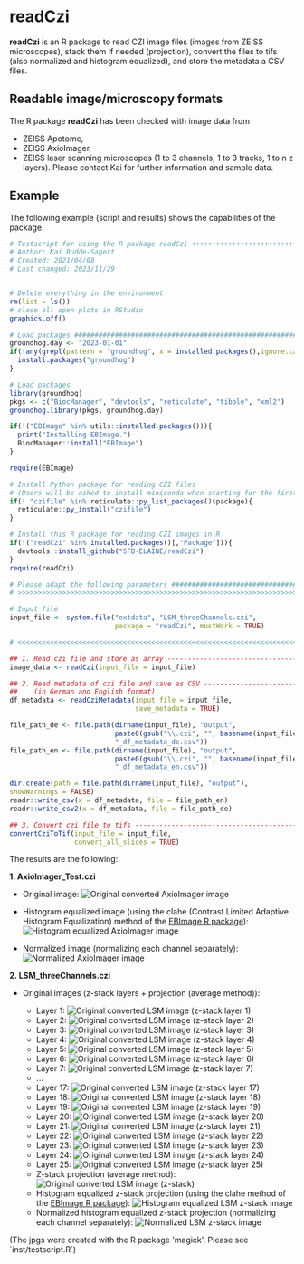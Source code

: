 # readCzi
**readCzi** is an R package to read CZI image files (images from ZEISS microscopes), stack them if needed (projection), convert the files to tifs (also normalized and histogram equalized), and store the metadata a CSV files.

## Readable image/microscopy formats

The R package **readCzi** has been checked with image data from
 * ZEISS Apotome,
 * ZEISS AxioImager,
 * ZEISS laser scanning microscopes (1 to 3 channels, 1 to 3 tracks, 1 to n z layers).
 Please contact Kai for further information and sample data.

## Example
The following example (script and results) shows the capabilities of the package.

```R
# Testscript for using the R package readCzi +++++++++++++++++++++++++++++++
# Author: Kai Budde-Sagert
# Created: 2021/04/08
# Last changed: 2023/11/29


# Delete everything in the environment
rm(list = ls())
# close all open plots in RStudio
graphics.off()

# Load packages ############################################################
groundhog.day <- "2023-01-01"
if(!any(grepl(pattern = "groundhog", x = installed.packages(),ignore.case = TRUE))){
  install.packages("groundhog")
}

# Load packages
library(groundhog)
pkgs <- c("BiocManager", "devtools", "reticulate", "tibble", "xml2")
groundhog.library(pkgs, groundhog.day)

if(!("EBImage" %in% utils::installed.packages())){
  print("Installing EBImage.")
  BiocManager::install("EBImage")
}

require(EBImage)

# Install Python package for reading CZI files
# (Users will be asked to install miniconda when starting for the first time)
if(! "czifile" %in% reticulate::py_list_packages()$package){
  reticulate::py_install("czifile")
}

# Install this R package for reading CZI images in R
if(!("readCzi" %in% installed.packages()[,"Package"])){
  devtools::install_github("SFB-ELAINE/readCzi")
}
require(readCzi)

# Please adapt the following parameters ####################################
# >>>>>>>>>>>>>>>>>>>>>>>>>>>>>>>>>>>>>>>>>>>>>>>>>>>>>>>>>>>>>>>>>>>>>>>>>>

# Input file
input_file <- system.file("extdata", "LSM_threeChannels.czi",
                          package = "readCzi", mustWork = TRUE)

# <<<<<<<<<<<<<<<<<<<<<<<<<<<<<<<<<<<<<<<<<<<<<<<<<<<<<<<<<<<<<<<<<<<<<<<<<<

## 1. Read czi file and store as array -------------------------------------
image_data <- readCzi(input_file = input_file)

## 2. Read metadata of czi file and save as CSV ----------------------------
##    (in German and English format)
df_metadata <- readCziMetadata(input_file = input_file,
                               save_metadata = TRUE)

file_path_de <- file.path(dirname(input_file), "output",
                          paste0(gsub("\\.czi", "", basename(input_file)),
                          "_df_metadata_de.csv"))
file_path_en <- file.path(dirname(input_file), "output",
                          paste0(gsub("\\.czi", "", basename(input_file)),
                          "_df_metadata_en.csv"))

dir.create(path = file.path(dirname(input_file), "output"),
showWarnings = FALSE)
readr::write_csv(x = df_metadata, file = file_path_en)
readr::write_csv2(x = df_metadata, file = file_path_de)

## 3. Convert czi file to tifs ---------------------------------------------
convertCziToTif(input_file = input_file,
                convert_all_slices = TRUE)

```

The results are the following:

**1. AxioImager_Test.czi**

  * Original image:
    ![Original converted AxioImager image](https://github.com/SFB-ELAINE/readCzi/blob/main/examples/output_readme/output_AxioImager_Test/AxioImager_Test_small.jpg?raw=true)
  
  * Histogram equalized image (using the clahe (Contrast Limited Adaptive Histogram Equalization) method of the [EBImage R package](https://rdrr.io/bioc/EBImage/man/clahe.html)):
    ![Histogram equalized AxioImager image](https://github.com/SFB-ELAINE/readCzi/blob/main/examples/output_readme/output_AxioImager_Test/AxioImager_Test_histogram_equalized_small.jpg?raw=true)
  
  * Normalized image (normalizing each channel separately):
    ![Normalized AxioImager image](https://github.com/SFB-ELAINE/readCzi/blob/main/examples/output_readme/output_AxioImager_Test/AxioImager_Test_normalized_small.jpg?raw=true)
  
**2. LSM_threeChannels.czi**

  * Original images (z-stack layers + projection (average method)):
  
    * Layer 1:
    ![Original converted LSM image (z-stack layer 1)](https://github.com/SFB-ELAINE/readCzi/blob/main/docs/LSM_threeChannels_z1_small.jpg?raw=true)
    * Layer 2:
    ![Original converted LSM image (z-stack layer 2)](https://github.com/SFB-ELAINE/readCzi/blob/main/docs/LSM_threeChannels_z2_small.jpg?raw=true)
    * Layer 3:
    ![Original converted LSM image (z-stack layer 3)](https://github.com/SFB-ELAINE/readCzi/blob/main/docs/LSM_threeChannels_z3_small.jpg?raw=true)
    * Layer 4:
    ![Original converted LSM image (z-stack layer 4)](https://github.com/SFB-ELAINE/readCzi/blob/main/docs/LSM_threeChannels_z4_small.jpg?raw=true)
    * Layer 5:
    ![Original converted LSM image (z-stack layer 5)](https://github.com/SFB-ELAINE/readCzi/blob/main/docs/LSM_threeChannels_z5_small.jpg?raw=true)
    * Layer 6:
    ![Original converted LSM image (z-stack layer 6)](https://github.com/SFB-ELAINE/readCzi/blob/main/docs/LSM_threeChannels_z6_small.jpg?raw=true)
    * Layer 7:
    ![Original converted LSM image (z-stack layer 7)](https://github.com/SFB-ELAINE/readCzi/blob/main/docs/LSM_threeChannels_z7_small.jpg?raw=true)
    * ...
    * Layer 17:
    ![Original converted LSM image (z-stack layer 17)](https://github.com/SFB-ELAINE/readCzi/blob/main/docs/LSM_threeChannels_z17_small.jpg?raw=true)
    * Layer 18:
    ![Original converted LSM image (z-stack layer 18)](https://github.com/SFB-ELAINE/readCzi/blob/main/docs/LSM_threeChannels_z18_small.jpg?raw=true)
    * Layer 19:
    ![Original converted LSM image (z-stack layer 19)](https://github.com/SFB-ELAINE/readCzi/blob/main/docs/LSM_threeChannels_z19_small.jpg?raw=true)
    * Layer 20:
    ![Original converted LSM image (z-stack layer 20)](https://github.com/SFB-ELAINE/readCzi/blob/main/docs/LSM_threeChannels_z20_small.jpg?raw=true)
    * Layer 21:
    ![Original converted LSM image (z-stack layer 21)](https://github.com/SFB-ELAINE/readCzi/blob/main/docs/LSM_threeChannels_z21_small.jpg?raw=true)
    * Layer 22:
    ![Original converted LSM image (z-stack layer 22)](https://github.com/SFB-ELAINE/readCzi/blob/main/docs/LSM_threeChannels_z22_small.jpg?raw=true)
    * Layer 23:
    ![Original converted LSM image (z-stack layer 23)](https://github.com/SFB-ELAINE/readCzi/blob/main/docs/LSM_threeChannels_z23_small.jpg?raw=true)
    * Layer 24:
    ![Original converted LSM image (z-stack layer 24)](https://github.com/SFB-ELAINE/readCzi/blob/main/docs/LSM_threeChannels_z24_small.jpg?raw=true)
    * Layer 25:
    ![Original converted LSM image (z-stack layer 25)](https://github.com/SFB-ELAINE/readCzi/blob/main/docs/LSM_threeChannels_z25_small.jpg?raw=true)
    * Z-stack projection (average method):
    ![Original converted LSM image (z-stack)](https://github.com/SFB-ELAINE/readCzi/blob/main/docs/LSM_threeChannels_zstack_small.jpg?raw=true)
    * Histogram equalized z-stack projection (using the clahe method of the [EBImage R package](https://rdrr.io/bioc/EBImage/man/clahe.html)):
    ![Histogram equalized LSM z-stack image](https://github.com/SFB-ELAINE/readCzi/blob/main/docs/LSM_threeChannels_zstack_histogram_equalized_small.jpg?raw=true)
    * Normalized histogram equalized z-stack projection (normalizing each channel separately):
    ![Normalized LSM z-stack image](https://github.com/SFB-ELAINE/readCzi/blob/main/docs/LSM_threeChannels_zstack_histogram_equalized_normalized_small.jpg?raw=true)

(The jpgs were created with the R package 'magick'. Please see ´inst/testscript.R´)
